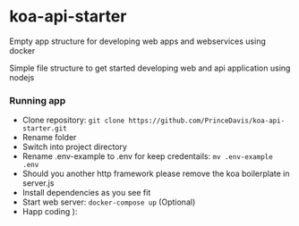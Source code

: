 # koa-api-starter
Empty app structure for developing web apps and webservices using docker

Simple file structure to get started developing web and api application using nodejs

### Running app ###
* Clone repository: `git clone https://github.com/PrinceDavis/koa-api-starter.git`
* Rename folder
* Switch into project directory
* Rename .env-example to .env for keep credentails: `mv .env-example .env`
* Should you another http framework please remove the koa boilerplate in server.js
* Install dependencies as you see fit
* Start web server: `docker-compose up` (Optional)
* Happ coding ):